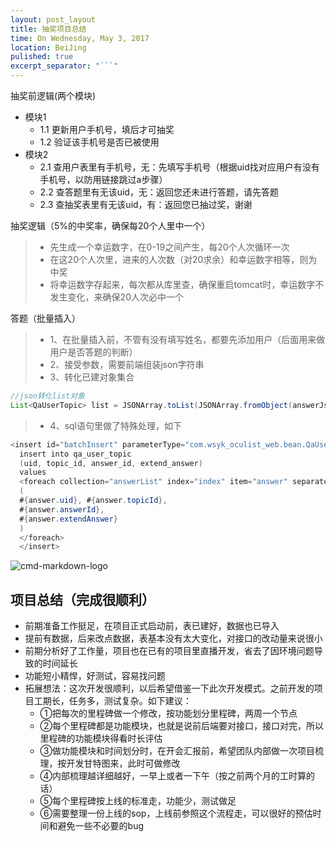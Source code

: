 ```yaml
---
layout: post_layout
title: 抽奖项目总结
time: On Wednesday, May 3, 2017
location: BeiJing
pulished: true
excerpt_separator: "```"
---
```



抽奖前逻辑(两个模块)
- 模块1
    - 1.1 更新用户手机号，填后才可抽奖
    - 1.2 验证该手机号是否已被使用
- 模块2
    - 2.1 查用户表里有手机号，无：先填写手机号（根据uid找对应用户有没有手机号，以防用链接跳过a步骤）
    - 2.2 查答题里有无该uid，无：返回您还未进行答题，请先答题
    - 2.3 查抽奖表里有无该uid，有：返回您已抽过奖，谢谢

抽奖逻辑（5%的中奖率，确保每20个人里中一个）

> * 先生成一个幸运数字，在0-19之间产生，每20个人次循环一次
> * 在这20个人次里，进来的人次数（对20求余）和幸运数字相等，则为中奖
> * 将幸运数字存起来，每次都从库里查，确保重启tomcat时，幸运数字不发生变化，来确保20人次必中一个

答题（批量插入）

> * 1、在批量插入前，不管有没有填写姓名，都要先添加用户（后面用来做用户是否答题的判断）
> * 2、接受参数，需要前端组装json字符串
> * 3、转化已建对象集合

```java
//json转化list对象
List<QaUserTopic> list = JSONArray.toList(JSONArray.fromObject(answerJson), new QaUserTopic(), new JsonConfig());
```
> * 4、sql语句里做了特殊处理，如下

```java
<insert id="batchInsert" parameterType="com.wsyk_oculist_web.bean.QaUserTopicBean">
  insert into qa_user_topic
  (uid, topic_id, answer_id, extend_answer)
  values
  <foreach collection="answerList" index="index" item="answer" separator=",">
  (
  #{answer.uid}, #{answer.topicId},
  #{answer.answerId},
  #{answer.extendAnswer}
  )
  </foreach>
  </insert>
```

![cmd-markdown-logo](https://www.zybuluo.com/static/img/logo.png)

##  项目总结（完成很顺利）

- 前期准备工作挺足，在项目正式启动前，表已建好，数据也已导入
- 提前有数据，后来改点数据，表基本没有太大变化，对接口的改动量来说很小
- 前期分析好了工作量，项目也在已有的项目里直播开发，省去了因环境问题导致的时间延长
- 功能短小精悍，好测试，容易找问题
- 拓展想法：这次开发很顺利，以后希望借鉴一下此次开发模式。之前开发的项目工期长，任务多，测试复杂。如下建议：
    - ①把每次的里程碑做一个修改，按功能划分里程碑，两周一个节点
    - ②每个里程碑都是功能模块，也就是说前后端要对接口，接口对完，所以里程碑的功能模块得看时长评估
    - ③做功能模块和时间划分时，在开会汇报前，希望团队内部做一次项目梳理，按开发甘特图来，此时可做修改
    - ④内部梳理越详细越好，一早上或者一下午（按之前两个月的工时算的话）
    - ⑤每个里程碑按上线的标准走，功能少，测试做足
    - ⑥需要整理一份上线的sop，上线前参照这个流程走，可以很好的预估时间和避免一些不必要的bug


